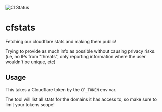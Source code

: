 ![CI Status](https://github.com/Athons/cfstats/workflows/Update%20Stats/badge.svg)

# cfstats

Fetching our cloudflare stats and making them public!

Trying to provide as much info as possible without causing privacy risks. (i.e,
no IPs from "threats", only reporting information where the user wouldn't be
unique, etc)



## Usage

This takes a Cloudflare token by the `CF_TOKEN` env var.

The tool will list all stats for the domains it has access to, so make sure to
limit your tokens scope!
